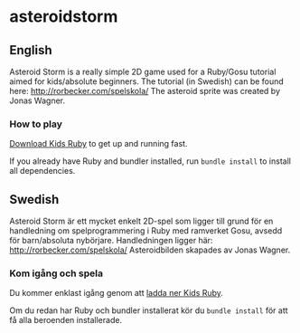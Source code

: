 asteroidstorm
=============

English
-------

Asteroid Storm is a really simple 2D game used for a Ruby/Gosu tutorial aimed for kids/absolute beginners. The tutorial (in Swedish) can be found here: http://rorbecker.com/spelskola/
The asteroid sprite was created by Jonas Wagner.

### How to play

[Download Kids Ruby](http://www.kidsruby.com/download) to get up and running fast.

If you already have Ruby and bundler installed, run `bundle install` to install all dependencies.

Swedish
-------

Asteroid Storm är ett mycket enkelt 2D-spel som ligger till grund för en handledning om spelprogrammering i Ruby med ramverket Gosu, avsedd för barn/absoluta nybörjare. Handledningen ligger här: http://rorbecker.com/spelskola/
Asteroidbilden skapades av Jonas Wagner.

### Kom igång och spela

Du kommer enklast igång genom att [ladda ner Kids Ruby](http://www.kidsruby.com/download).

Om du redan har Ruby och bundler installerat kör du `bundle install` för att få alla beroenden installerade.
